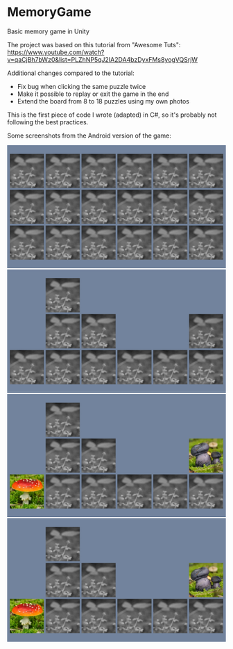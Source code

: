 # MemoryGame
Basic memory game in Unity

The project was based on this tutorial from "Awesome Tuts": https://www.youtube.com/watch?v=qaCjBh7bWz0&list=PLZhNP5qJ2IA2DA4bzDyxFMs8yogVQSrjW

Additional changes compared to the tutorial:
  * Fix bug when clicking the same puzzle twice
  * Make it possible to replay or exit the game in the end
  * Extend the board from 8 to 18 puzzles using my own photos

This is the first piece of code I wrote (adapted) in C#, so it's probably not following the best practices.

Some screenshots from the Android version of the game:

![alt text](screenshot1.jpg "Starting the Game")
![alt text](screenshot2.jpg "In the Middle of the Game")
![alt text](screenshot3.jpg "In the Middle of the Game with two Puzzles Facing Upwards")
![alt text](screenshot3.jpg "The Dialog Panel at the End of the Game")
